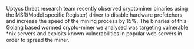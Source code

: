 Uptycs threat research team recently observed cryptominer binaries using the MSR(Model specific Register) driver to disable hardware prefetchers and increase the speed of the mining process by 15%. The binaries of this Golang based wormed crypto-miner we analysed was targeting vulnerable *nix servers and exploits known vulnerabilities in popular web servers in order to spread the miner. 

